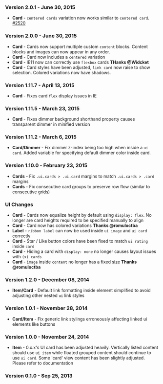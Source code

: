 ### Version 2.0.1 - June 30, 2015

- **Card** - `centered cards` variation now works similar to `centered card`. [#2520](https://github.com/Semantic-Org/Semantic-UI/issues/2520)

### Version 2.0.0 - June 30, 2015

- **Card** - Cards now support multiple custom `content` blocks. Content blocks and images can now appear in any order.
- **Card** - Card now includes a `centered` variation
- **Card** - IE11 now can correctly use  `flexbox` cards **THanks @Widcket**
- **Card** - Card styles have been adjusted, `link card` now raise to show selection. Colored variations now have shadows.

### Version 1.11.7 - April 13, 2015

- **Card** - Fixes card `flex` display issues in IE

### Version 1.11.5 - March 23, 2015

- **Card** - Fixes dimmer background shorthand property causes transparent dimmer in minified version

### Version 1.11.2 - March 6, 2015

- **Card/Dimmer** - Fix dimmer z-index being too high when inside a `ui card`. Added variable for specifying default dimmer color inside card.

### Version 1.10.0 - February 23, 2015

- **Cards** - Fix `.ui.cards > .ui.card` margins to match `.ui.cards > .card` margins
- **Cards** - Fix consecutive card groups to preserve row flow (similar to consecutive grids)

### UI Changes

- **Card** - Cards now equalize height by default using `display: flex`. No longer are card heights required to be specified manually to align
- **Card** - Card now has colored variations **Thanks @romuloctba**
- **Label** - `ribbon label` can now be used inside `ui image` and `ui card` correctly
- **Card** - Star / Like button colors have been fixed to match `ui rating` inside `card`
- **Card** - Hiding a card with `display: none` no longer causes layout issues with `(x) cards`
- **Card** - `image` inside `content` no longer has a fixed size **Thanks @romuloctba**

### Version 1.2.0 - December 08, 2014

- **Item/Card** - Default link formatting inside element simplified to avoid adjusting other nested ``ui`` link styles

### Version 1.0.1 - November 28, 2014

- **Card/Item** - Fix generic link stylings erroneously affecting linked ui elements like buttons

### Version 1.0.0 - November 24, 2014

- **Item** - 0.x.x's UI card has been adjusted heavily. Vertically listed content should use ``ui item`` while floated grouped content should continue to use ``ui card``. Some 'card' view content has been slightly adjusted. Please refer to documentation

### Version 0.1.0 - Sep 25, 2013